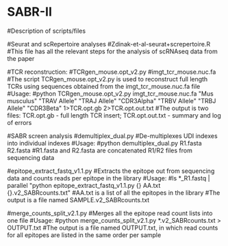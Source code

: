 # SABR-II

#Description of scripts/files

#Seurat and scRepertoire analyses
#Zdinak-et-al-seurat+screpertoire.R
#This file has all the relevant steps for the analysis of scRNAseq data from the paper

#TCR reconstruction:
#TCRgen_mouse.opt_v2.py
#imgt_tcr_mouse.nuc.fa
#The script TCRgen_mouse.opt_v2.py is used to reconstruct full length TCRs using sequences obtained from the imgt_tcr_mouse.nuc.fa file
#Usage:
#python TCRgen_mouse.opt_v2.py imgt_tcr_mouse.nuc.fa "Mus musculus" "TRAV Allele" "TRAJ Allele" "CDR3Alpha" "TRBV Allele" "TRBJ Allele" "CDR3Beta" 1>TCR.opt.gb 2>TCR.opt.out.txt
#The output is two files: TCR.opt.gb - full length TCR insert; TCR.opt.out.txt - summary and log of errors

#SABR screen analysis
#demultiplex_dual.py
#De-multiplexes UDI indexes into individual indexes
#Usage:
#python demultiplex_dual.py R1.fasta R2.fasta
#R1.fasta and R2.fasta are concatenated R1/R2 files from sequencing data

#epitope_extract_fastq_v1.1.py
#Extracts the epitope out from sequencing data and counts reads per epitope in the library
#Usage:
#ls *_R1.fastq | parallel "python epitope_extract_fastq_v1.1.py {} AA.txt {}.v2_SABRcounts.txt"
#AA.txt is a list of all the epitopes in the library
#The output is a file named SAMPLE.v2_SABRcounts.txt

#merge_counts_split_v2.1.py
#Merges all the epitope read count lists into one file
#Usage:
#python merge_counts_split_v2.1.py *.v2_SABRcounts.txt > OUTPUT.txt
#The output is a file named OUTPUT.txt, in which read counts for all epitopes are listed in the same order per sample

